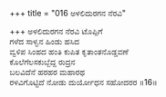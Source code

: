 +++
title = "016 ಅಳಲಿದುರಗನ ನೆರವಿ"

+++
ಅಳಲಿದುರಗನ ನೆರವಿ ಟೊಪ್ಪಿಗೆ  
ಗಳೆದ ಸಾಳ್ವನ ಹಿಂಡು ಹಸಿದ  
ವ್ವಳಿಪ ಸಿಂಹದ ಹಂತಿ ಕುಪಿತ ಕೃತಾಂತನೊಡ್ಡವಣೆ  
ಕೊಲೆಗೆಲಸಕುಬ್ಬೆದ್ದ ರುದ್ರನ  
ಬಲವಿದೆನೆ ಹರಹರ ಮಹಾರಥ  
ರಳವಿಗೊಟ್ಟಿದೆ ನೋಡು ದುರ್ಯೋಧನ ಸಹೋದರರ     ॥16॥